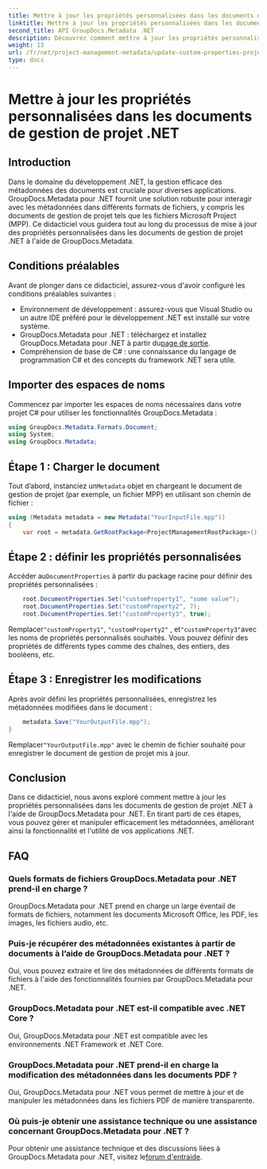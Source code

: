 ```yaml
---
title: Mettre à jour les propriétés personnalisées dans les documents de gestion de projet .NET
linktitle: Mettre à jour les propriétés personnalisées dans les documents de gestion de projet .NET
second_title: API GroupDocs.Metadata .NET
description: Découvrez comment mettre à jour les propriétés personnalisées dans les documents de gestion de projet .NET à l'aide de GroupDocs.Metadata pour .NET. Améliorez la gestion des métadonnées dans vos applications.
weight: 13
url: /fr/net/project-management-metadata/update-custom-properties-project-management-documents/
type: docs
---
```

# Mettre à jour les propriétés personnalisées dans les documents de gestion de projet .NET

## Introduction
Dans le domaine du développement .NET, la gestion efficace des métadonnées des documents est cruciale pour diverses applications. GroupDocs.Metadata pour .NET fournit une solution robuste pour interagir avec les métadonnées dans différents formats de fichiers, y compris les documents de gestion de projet tels que les fichiers Microsoft Project (MPP). Ce didacticiel vous guidera tout au long du processus de mise à jour des propriétés personnalisées dans les documents de gestion de projet .NET à l'aide de GroupDocs.Metadata.
## Conditions préalables
Avant de plonger dans ce didacticiel, assurez-vous d'avoir configuré les conditions préalables suivantes :
- Environnement de développement : assurez-vous que Visual Studio ou un autre IDE préféré pour le développement .NET est installé sur votre système.
-  GroupDocs.Metadata pour .NET : téléchargez et installez GroupDocs.Metadata pour .NET à partir du[page de sortie](https://releases.groupdocs.com/metadata/net/).
- Compréhension de base de C# : une connaissance du langage de programmation C# et des concepts du framework .NET sera utile.

## Importer des espaces de noms
Commencez par importer les espaces de noms nécessaires dans votre projet C# pour utiliser les fonctionnalités GroupDocs.Metadata :
```csharp
using GroupDocs.Metadata.Formats.Document;
using System;
using GroupDocs.Metadata;
```
## Étape 1 : Charger le document
 Tout d’abord, instanciez un`Metadata` objet en chargeant le document de gestion de projet (par exemple, un fichier MPP) en utilisant son chemin de fichier :
```csharp
using (Metadata metadata = new Metadata("YourInputFile.mpp"))
{
    var root = metadata.GetRootPackage<ProjectManagementRootPackage>();
```
## Étape 2 : définir les propriétés personnalisées
 Accéder au`DocumentProperties` à partir du package racine pour définir des propriétés personnalisées :
```csharp
    root.DocumentProperties.Set("customProperty1", "some value");
    root.DocumentProperties.Set("customProperty2", 7);
    root.DocumentProperties.Set("customProperty3", true);
```
 Remplacer`"customProperty1"`, `"customProperty2"` , et`"customProperty3"`avec les noms de propriétés personnalisés souhaités. Vous pouvez définir des propriétés de différents types comme des chaînes, des entiers, des booléens, etc.
## Étape 3 : Enregistrer les modifications
Après avoir défini les propriétés personnalisées, enregistrez les métadonnées modifiées dans le document :
```csharp
    metadata.Save("YourOutputFile.mpp");
}
```
 Remplacer`"YourOutputFile.mpp"` avec le chemin de fichier souhaité pour enregistrer le document de gestion de projet mis à jour.

## Conclusion
Dans ce didacticiel, nous avons exploré comment mettre à jour les propriétés personnalisées dans les documents de gestion de projet .NET à l'aide de GroupDocs.Metadata pour .NET. En tirant parti de ces étapes, vous pouvez gérer et manipuler efficacement les métadonnées, améliorant ainsi la fonctionnalité et l'utilité de vos applications .NET.

## FAQ
### Quels formats de fichiers GroupDocs.Metadata pour .NET prend-il en charge ?
GroupDocs.Metadata pour .NET prend en charge un large éventail de formats de fichiers, notamment les documents Microsoft Office, les PDF, les images, les fichiers audio, etc.
### Puis-je récupérer des métadonnées existantes à partir de documents à l’aide de GroupDocs.Metadata pour .NET ?
Oui, vous pouvez extraire et lire des métadonnées de différents formats de fichiers à l'aide des fonctionnalités fournies par GroupDocs.Metadata pour .NET.
### GroupDocs.Metadata pour .NET est-il compatible avec .NET Core ?
Oui, GroupDocs.Metadata pour .NET est compatible avec les environnements .NET Framework et .NET Core.
### GroupDocs.Metadata pour .NET prend-il en charge la modification des métadonnées dans les documents PDF ?
Oui, GroupDocs.Metadata pour .NET vous permet de mettre à jour et de manipuler les métadonnées dans les fichiers PDF de manière transparente.
### Où puis-je obtenir une assistance technique ou une assistance concernant GroupDocs.Metadata pour .NET ?
 Pour obtenir une assistance technique et des discussions liées à GroupDocs.Metadata pour .NET, visitez le[forum d'entraide](https://forum.groupdocs.com/c/metadata/14).